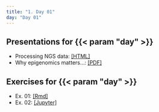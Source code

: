 ```yaml
---
title: "1. Day 01"
day: "Day 01"
---
```


## Presentations for {{< param "day" >}}

- Processing NGS data: [[HTML]](/{{<myPackageUrl>}}Presentations/processing_NGS_data.html)
- Why epigenomics matters...: [[PDF]](/{{<myPackageUrl>}}Presentations/epigenomics_matters.pdf)

## Exercises for {{< param "day" >}}

- Ex. 01: [[Rmd]](/{{<myPackageUrl>}}Exercices/day01/ex01.html)
- Ex. 02: [[Jupyter]](/{{<myPackageUrl>}}Exercices/day01/ex02.html)
